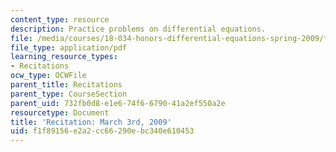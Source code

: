 ```yaml
---
content_type: resource
description: Practice problems on differential equations.
file: /media/courses/18-034-honors-differential-equations-spring-2009/f1f89156e2a2cc66290ebc340e610453_MIT18_034s09_rec07_3_3.pdf
file_type: application/pdf
learning_resource_types:
- Recitations
ocw_type: OCWFile
parent_title: Recitations
parent_type: CourseSection
parent_uid: 732fb0d8-e1e6-74f6-6790-41a2ef550a2e
resourcetype: Document
title: 'Recitation: March 3rd, 2009'
uid: f1f89156-e2a2-cc66-290e-bc340e610453
---
```

